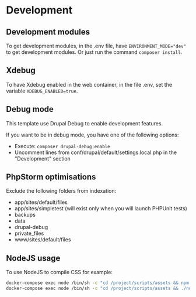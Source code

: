 # Development

## Development modules

To get development modules, in the .env file,
have `ENVIRONMENT_MODE="dev"` to get development modules. Or just
run the command `composer install`.

## Xdebug

To have Xdebug enabled in the web container, in the file .env, set the variable
`XDEBUG_ENABLED=true`.

## Debug mode

This template use Drupal Debug to enable development features.

If you want to be in debug mode, you have one of the following options:
* Execute: `composer drupal-debug:enable`
* Uncomment lines from conf/drupal/default/settings.local.php in the "Development" section

## PhpStorm optimisations

Exclude the following folders from indexation:
* app/sites/default/files
* app/sites/simpletest (will exist only when you will launch PHPUnit tests)
* backups
* data
* drupal-debug
* private_files
* www/sites/default/files

## NodeJS usage

To use NodeJS to compile CSS for example:

```bash
docker-compose exec node /bin/sh -c "cd /project/scripts/assets && npm install"
docker-compose exec node /bin/sh -c "cd /project/scripts/assets && ./node_modules/.bin/gulp"
```
